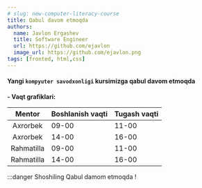 ```yaml
---
# slug: new-computer-literacy-course
title: Qabul davom etmoqda
authors:
  name: Javlon Ergashev
  title: Software Engineer
  url: https://github.com/ejavlon
  image_url: https://github.com/ejavlon.png
tags: [fronted, html,css]
---
```


#### Yangi `kompyuter savodxonligi` kursimizga qabul davom etmoqda

**- Vaqt grafiklari:**

  | Mentor | Boshlanish vaqti | Tugash vaqti |
  |:-:|---|---|
  | Axrorbek | 09-00 | 11-00 |
  | Axrorbek | 14-00 | 16-00 |
  | Rahmatilla | 09-00 | 11-00 |
  | Rahmatilla | 14-00 | 16-00 |

:::danger Shoshiling
Qabul damom etmoqda !